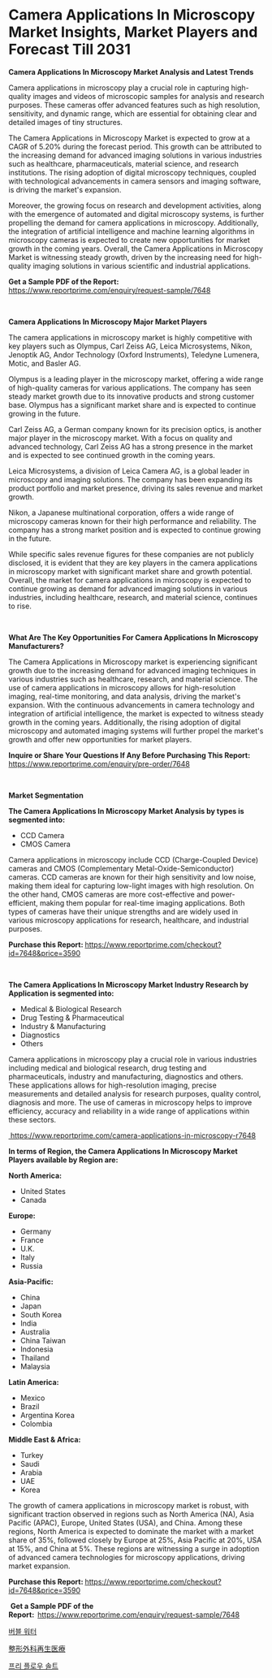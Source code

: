<p><h1>Camera Applications In Microscopy Market Insights, Market Players and Forecast Till 2031</h1></p><p><strong>Camera Applications In Microscopy Market Analysis and Latest Trends</strong></p>
<p><p>Camera applications in microscopy play a crucial role in capturing high-quality images and videos of microscopic samples for analysis and research purposes. These cameras offer advanced features such as high resolution, sensitivity, and dynamic range, which are essential for obtaining clear and detailed images of tiny structures.</p><p>The Camera Applications in Microscopy Market is expected to grow at a CAGR of 5.20% during the forecast period. This growth can be attributed to the increasing demand for advanced imaging solutions in various industries such as healthcare, pharmaceuticals, material science, and research institutions. The rising adoption of digital microscopy techniques, coupled with technological advancements in camera sensors and imaging software, is driving the market's expansion.</p><p>Moreover, the growing focus on research and development activities, along with the emergence of automated and digital microscopy systems, is further propelling the demand for camera applications in microscopy. Additionally, the integration of artificial intelligence and machine learning algorithms in microscopy cameras is expected to create new opportunities for market growth in the coming years. Overall, the Camera Applications in Microscopy Market is witnessing steady growth, driven by the increasing need for high-quality imaging solutions in various scientific and industrial applications.</p></p>
<p><strong>Get a Sample PDF of the Report:&nbsp;</strong> <a href="https://www.reportprime.com/enquiry/request-sample/7648">https://www.reportprime.com/enquiry/request-sample/7648</a></p>
<p>&nbsp;</p>
<p><strong>Camera Applications In Microscopy Major Market Players</strong></p>
<p><p>The camera applications in microscopy market is highly competitive with key players such as Olympus, Carl Zeiss AG, Leica Microsystems, Nikon, Jenoptik AG, Andor Technology (Oxford Instruments), Teledyne Lumenera, Motic, and Basler AG.</p><p>Olympus is a leading player in the microscopy market, offering a wide range of high-quality cameras for various applications. The company has seen steady market growth due to its innovative products and strong customer base. Olympus has a significant market share and is expected to continue growing in the future.</p><p>Carl Zeiss AG, a German company known for its precision optics, is another major player in the microscopy market. With a focus on quality and advanced technology, Carl Zeiss AG has a strong presence in the market and is expected to see continued growth in the coming years.</p><p>Leica Microsystems, a division of Leica Camera AG, is a global leader in microscopy and imaging solutions. The company has been expanding its product portfolio and market presence, driving its sales revenue and market growth.</p><p>Nikon, a Japanese multinational corporation, offers a wide range of microscopy cameras known for their high performance and reliability. The company has a strong market position and is expected to continue growing in the future.</p><p>While specific sales revenue figures for these companies are not publicly disclosed, it is evident that they are key players in the camera applications in microscopy market with significant market share and growth potential. Overall, the market for camera applications in microscopy is expected to continue growing as demand for advanced imaging solutions in various industries, including healthcare, research, and material science, continues to rise.</p></p>
<p>&nbsp;</p>
<p><strong>What Are The Key Opportunities For Camera Applications In Microscopy Manufacturers?</strong></p>
<p><p>The Camera Applications in Microscopy market is experiencing significant growth due to the increasing demand for advanced imaging techniques in various industries such as healthcare, research, and material science. The use of camera applications in microscopy allows for high-resolution imaging, real-time monitoring, and data analysis, driving the market's expansion. With the continuous advancements in camera technology and integration of artificial intelligence, the market is expected to witness steady growth in the coming years. Additionally, the rising adoption of digital microscopy and automated imaging systems will further propel the market's growth and offer new opportunities for market players.</p></p>
<p><strong>Inquire or Share Your Questions If Any Before Purchasing This Report:</strong> <a href="https://www.reportprime.com/enquiry/pre-order/7648">https://www.reportprime.com/enquiry/pre-order/7648</a></p>
<p>&nbsp;</p>
<p><strong>Market Segmentation</strong></p>
<p><strong>The Camera Applications In Microscopy Market Analysis by types is segmented into:</strong></p>
<p><ul><li>CCD Camera</li><li>CMOS Camera</li></ul></p>
<p><p>Camera applications in microscopy include CCD (Charge-Coupled Device) cameras and CMOS (Complementary Metal-Oxide-Semiconductor) cameras. CCD cameras are known for their high sensitivity and low noise, making them ideal for capturing low-light images with high resolution. On the other hand, CMOS cameras are more cost-effective and power-efficient, making them popular for real-time imaging applications. Both types of cameras have their unique strengths and are widely used in various microscopy applications for research, healthcare, and industrial purposes.</p></p>
<p><strong>Purchase this Report:&nbsp;</strong><a href="https://www.reportprime.com/checkout?id=7648&price=3590">https://www.reportprime.com/checkout?id=7648&price=3590</a></p>
<p>&nbsp;</p>
<p><strong>The Camera Applications In Microscopy Market Industry Research by Application is segmented into:</strong></p>
<p><ul><li>Medical & Biological Research</li><li>Drug Testing & Pharmaceutical</li><li>Industry & Manufacturing</li><li>Diagnostics</li><li>Others</li></ul></p>
<p><p>Camera applications in microscopy play a crucial role in various industries including medical and biological research, drug testing and pharmaceuticals, industry and manufacturing, diagnostics and others. These applications allows for high-resolution imaging, precise measurements and detailed analysis for research purposes, quality control, diagnosis and more. The use of cameras in microscopy helps to improve efficiency, accuracy and reliability in a wide range of applications within these sectors.</p></p>
<p><a href="https://www.reportprime.com/camera-applications-in-microscopy-r7648">&nbsp;https://www.reportprime.com/camera-applications-in-microscopy-r7648</a></p>
<p><strong>In terms of Region, the Camera Applications In Microscopy Market Players available by Region are:</strong></p>
<p>
    <p> <strong> North America: </strong>
        <ul>
            <li>United States</li>
            <li>Canada</li>
        </ul>
        </p> 
    <p> <strong> Europe: </strong>
        <ul>
            <li>Germany</li>
            <li>France</li>
            <li>U.K.</li>
            <li>Italy</li>
            <li>Russia</li>
        </ul>
        </p> 
    <p> <strong> Asia-Pacific: </strong>
        <ul>
            <li>China</li>
            <li>Japan</li>
            <li>South Korea</li>
            <li>India</li>
            <li>Australia</li>
            <li>China Taiwan</li>
            <li>Indonesia</li>
            <li>Thailand</li>
            <li>Malaysia</li>
        </ul>
        </p> 
    <p> <strong> Latin America: </strong>
        <ul>
            <li>Mexico</li>
            <li>Brazil</li>
            <li>Argentina Korea</li>
            <li>Colombia</li>
        </ul>
        </p> 
    <p> <strong> Middle East & Africa: </strong>
        <ul>
            <li>Turkey</li>
            <li>Saudi</li>
            <li>Arabia</li>
            <li>UAE</li>
            <li>Korea</li>
        </ul>
    </p>
    </p>
<p><p>The growth of camera applications in microscopy market is robust, with significant traction observed in regions such as North America (NA), Asia Pacific (APAC), Europe, United States (USA), and China. Among these regions, North America is expected to dominate the market with a market share of 35%, followed closely by Europe at 25%, Asia Pacific at 20%, USA at 15%, and China at 5%. These regions are witnessing a surge in adoption of advanced camera technologies for microscopy applications, driving market expansion.</p></p>
<p><strong>Purchase this Report: </strong><a href="https://www.reportprime.com/checkout?id=7648&price=3590">https://www.reportprime.com/checkout?id=7648&price=3590</a></p>
<p>&nbsp;<strong>Get a Sample PDF of the Report:&nbsp;&nbsp;</strong><a href="https://www.reportprime.com/enquiry/request-sample/7648">https://www.reportprime.com/enquiry/request-sample/7648</a></p>
<p><strong></strong></p>
<p><p><a href="https://github.com/RonSpencer61/Market-Research-Report-List-1/blob/main/616613172347.md">버블 워터</a></p><p><a href="https://medium.com/@jasohung45456/%E6%95%B4%E5%BD%A2%E5%A4%96%E7%A7%91%E5%86%8D%E7%94%9F%E5%8C%BB%E5%AD%A6%E5%B8%82%E5%A0%B4%E3%81%AE%E3%82%B7%E3%82%A7%E3%82%A2%E9%80%B2%E5%8C%96%E3%81%A8%E5%B8%82%E5%A0%B4%E6%88%90%E9%95%B7%E3%81%AE%E3%83%88%E3%83%AC%E3%83%B3%E3%83%89-2024%E5%B9%B4-2031%E5%B9%B4-f05b95839dfd">整形外科再生医療</a></p><p><a href="https://github.com/CarmellaLang1/Market-Research-Report-List-1/blob/main/273434472348.md">프리 플로우 솔트</a></p></p>